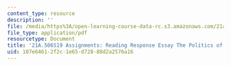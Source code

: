 ```yaml
---
content_type: resource
description: ''
file: /media/https%3A/open-learning-course-data-rc.s3.amazonaws.com/21a-506-the-anthropology-of-politics-persuasion-and-power-spring-2019/107e64612f2c1e65d72888d2a2576a16_MIT21A_506S19_Sec3Mod1Respons1.pdf
file_type: application/pdf
resourcetype: Document
title: '21A.506S19 Assignments: Reading Response Essay The Politics of Deliberation'
uid: 107e6461-2f2c-1e65-d728-88d2a2576a16
---
```


